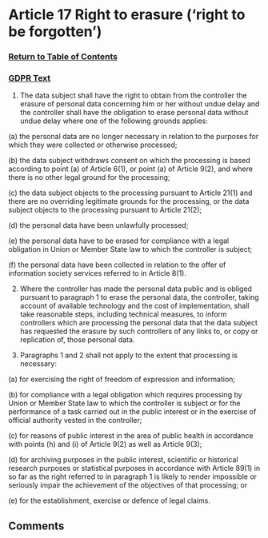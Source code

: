 # Article 17 Right to erasure (‘right to be forgotten’)

### [Return to Table of Contents](https://github.com/mitmedialab/Consent-HackDay/blob/master/Legal/GDPR%20Markdown/1.%20Table%20of%20Contents.md)

### [GDPR Text](https://eur-lex.europa.eu/legal-content/EN/TXT/HTML/?uri=CELEX:32016R0679&from=EN#d1e2606-1-1)

1.   The data subject shall have the right to obtain from the controller the erasure of personal data concerning him or her without undue delay and the controller shall have the obligation to erase personal data without undue delay where one of the following grounds applies:

(a)
the personal data are no longer necessary in relation to the purposes for which they were collected or otherwise processed;

(b)
the data subject withdraws consent on which the processing is based according to point (a) of Article 6(1), or point (a) of Article 9(2), and where there is no other legal ground for the processing;

(c)
the data subject objects to the processing pursuant to Article 21(1) and there are no overriding legitimate grounds for the processing, or the data subject objects to the processing pursuant to Article 21(2);

(d)
the personal data have been unlawfully processed;

(e)
the personal data have to be erased for compliance with a legal obligation in Union or Member State law to which the controller is subject;

(f)
the personal data have been collected in relation to the offer of information society services referred to in Article 8(1).

2.   Where the controller has made the personal data public and is obliged pursuant to paragraph 1 to erase the personal data, the controller, taking account of available technology and the cost of implementation, shall take reasonable steps, including technical measures, to inform controllers which are processing the personal data that the data subject has requested the erasure by such controllers of any links to, or copy or replication of, those personal data.

3.   Paragraphs 1 and 2 shall not apply to the extent that processing is necessary:

(a)
for exercising the right of freedom of expression and information;

(b)
for compliance with a legal obligation which requires processing by Union or Member State law to which the controller is subject or for the performance of a task carried out in the public interest or in the exercise of official authority vested in the controller;

(c)
for reasons of public interest in the area of public health in accordance with points (h) and (i) of Article 9(2) as well as Article 9(3);

(d)
for archiving purposes in the public interest, scientific or historical research purposes or statistical purposes in accordance with Article 89(1) in so far as the right referred to in paragraph 1 is likely to render impossible or seriously impair the achievement of the objectives of that processing; or

(e)
for the establishment, exercise or defence of legal claims.


## Comments
